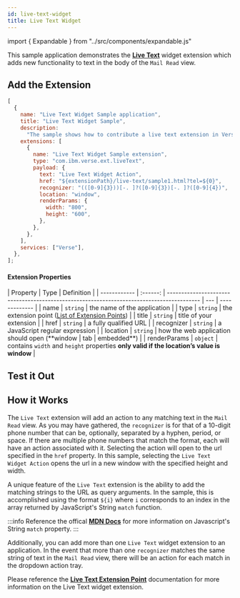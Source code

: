 ```yaml
---
id: live-text-widget
title: Live Text Widget
---
```


import { Expandable } from "../src/components/expandable.js"

This sample application demonstrates the **[Live Text](../extension-points#live-text)** widget extension which adds new functionality to text in the body of the `Mail Read` view.

## Add the Extension

```js
[
  {
    name: "Live Text Widget Sample application",
    title: "Live Text Widget Sample",
    description:
      "The sample shows how to contribute a live text extension in Verse",
    extensions: [
      {
        name: "Live Text Widget Sample extension",
        type: "com.ibm.verse.ext.liveText",
        payload: {
          text: "Live Text Widget Action",
          href: "${extensionPath}/live-text/sample1.html?tel=${0}",
          recognizer: "(([0-9]{3}))[-. ]?([0-9]{3})[-. ]?([0-9]{4})",
          location: "window",
          renderParams: {
            width: "800",
            height: "600",
          },
        },
      },
    ],
    services: ["Verse"],
  },
];
```

#### Extension Properties

| Property     |   Type   | Definition                                                                                |
| ------------ | :------: | ----------------------------------------------------------------------------------------- | --- | ------------- |
| name         | `string` | the name of the application                                                               |
| type         | `string` | the extension point ([List of Extension Points](../extension-points))                     |
| title        | `string` | title of your extension                                                                   |
| href         | `string` | a fully qualified URL                                                                     |
| recognizer   | `string` | a JavaScript regular expression                                                           |
| location     | `string` | how the web application should open (\*\*window                                           | tab | embedded\*\*) |
| renderParams | `object` | contains `width` and `height` properties **only valid if the location’s value is window** |

## Test it Out

<Expandable path="samples/live-text.gif" />

## How it Works

The `Live Text` extension will add an action to any matching text in the `Mail Read` view. As you may have gathered, the `recognizer` is for that of a 10-digit phone number that can be, optionally, separated by a hyphen, period, or space. If there are multiple phone numbers that match the format, each will have an action associated with it. Selecting the action will open to the url specified in the `href` property. In this sample, selecting the `Live Text Widget Action` opens the url in a new window with the specified height and width.

A unique feature of the `Live Text` extension is the ability to add the matching strings to the URL as query arguments. In the sample, this is accomplished using the format `${i}` where `i` corresponds to an index in the array returned by JavaScript's String `match` function.

:::info
Reference the offical **[MDN Docs](https://developer.mozilla.org/en-US/docs/Web/JavaScript/Reference/Global_Objects/String/match)** for more information on Javascript's String `match` property.
:::

Additionally, you can add more than one `Live Text` widget extension to an application. In the event that more than one `recognizer` matches the same string of text in the `Mail Read` view, there will be an action for each match in the dropdown action tray.

Please reference the **[Live Text Extension Point](../extension-points#live-text)** documentation for more information on the Live Text widget extension.
